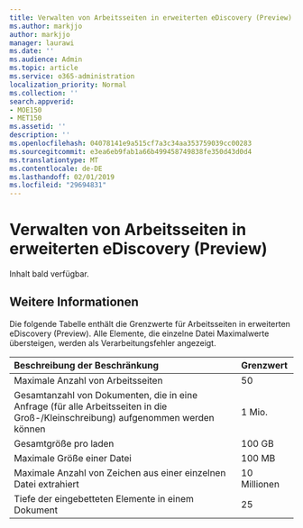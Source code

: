 ```yaml
---
title: Verwalten von Arbeitsseiten in erweiterten eDiscovery (Preview)
ms.author: markjjo
author: markjjo
manager: laurawi
ms.date: ''
ms.audience: Admin
ms.topic: article
ms.service: o365-administration
localization_priority: Normal
ms.collection: ''
search.appverid:
- MOE150
- MET150
ms.assetid: ''
description: ''
ms.openlocfilehash: 04078141e9a515cf7a3c34aa353759039cc00283
ms.sourcegitcommit: e3ea6eb9fab1a66b499458749838fe350d43d0d4
ms.translationtype: MT
ms.contentlocale: de-DE
ms.lasthandoff: 02/01/2019
ms.locfileid: "29694831"
---
```

# <a name="manage-working-sets-in-advanced-ediscovery-preview"></a>Verwalten von Arbeitsseiten in erweiterten eDiscovery (Preview)  

Inhalt bald verfügbar.

## <a name="more-information"></a>Weitere Informationen

Die folgende Tabelle enthält die Grenzwerte für Arbeitsseiten in erweiterten eDiscovery (Preview).  Alle Elemente, die einzelne Datei Maximalwerte übersteigen, werden als Verarbeitungsfehler angezeigt.
    
  |**Beschreibung der Beschränkung**|**Grenzwert**|
  |:-----|:-----|
  |Maximale Anzahl von Arbeitsseiten  <br/> |50  <br/> |
  |Gesamtanzahl von Dokumenten, die in eine Anfrage (für alle Arbeitsseiten in die Groß-/Kleinschreibung) aufgenommen werden können  <br/> |1 Mio.  <br/> |
  |Gesamtgröße pro laden  <br/> |100 GB  <br/> |
  |Maximale Größe einer Datei   <br/> |100 MB  <br/> |
  |Maximale Anzahl von Zeichen aus einer einzelnen Datei extrahiert  <br/> |10 Millionen  <br/> |
  |Tiefe der eingebetteten Elemente in einem Dokument  <br/> |25  <br/> |
  

